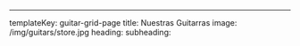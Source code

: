 ---
templateKey: guitar-grid-page
title: Nuestras Guitarras
image: /img/guitars/store.jpg
heading:
subheading: 
